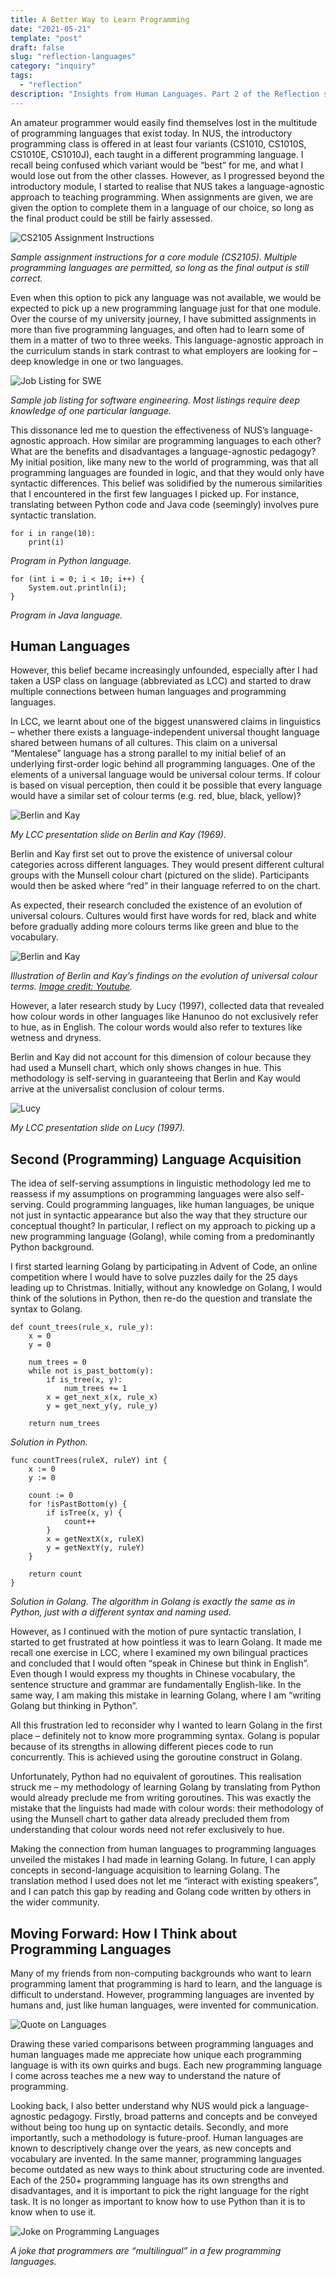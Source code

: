 ```yaml
---
title: A Better Way to Learn Programming
date: "2021-05-21"
template: "post"
draft: false
slug: "reflection-languages"
category: "inquiry"
tags:
  - "reflection"
description: "Insights from Human Languages. Part 2 of the Reflection series."
---
```


An amateur programmer would easily find themselves lost in the multitude of programming languages that exist today. In NUS, the introductory programming class is offered in at least four variants (CS1010, CS1010S, CS1010E, CS1010J), each taught in a different programming language. I recall being confused which variant would be “best” for me, and what I would lose out from the other classes. However, as I progressed beyond the introductory module, I started to realise that NUS takes a language-agnostic approach to teaching programming. When assignments are given, we are given the option to complete them in a language of our choice, so long as the final product could be still be fairly assessed.

![CS2105 Assignment Instructions](/media/usr-p2-grading.png)

*Sample assignment instructions for a core module (CS2105). Multiple programming languages are permitted, so long as the final output is still correct.*

Even when this option to pick any language was not available, we would be expected to pick up a new programming language just for that one module. Over the course of my university journey, I have submitted assignments in more than five programming languages, and often had to learn some of them in a matter of two to three weeks. This language-agnostic approach in the curriculum stands in stark contrast to what employers are looking for – deep knowledge in one or two languages.

![Job Listing for SWE](/media/usr-p2-jobs.png)

*Sample job listing for software engineering. Most listings require deep knowledge of one particular language.*

This dissonance led me to question the effectiveness of NUS’s language-agnostic approach. How similar are programming languages to each other? What are the benefits and disadvantages a language-agnostic pedagogy? My initial position, like many new to the world of programming, was that all programming languages are founded in logic, and that they would only have syntactic differences. This belief was solidified by the numerous similarities that I encountered in the first few languages I picked up. For instance, translating between Python code and Java code (seemingly) involves pure syntactic translation.

```
for i in range(10):
    print(i)
```

*Program in Python language.*

```
for (int i = 0; i < 10; i++) {
    System.out.println(i);
}
```
*Program in Java language.*

## Human Languages

However, this belief became increasingly unfounded, especially after I had taken a USP class on language (abbreviated as LCC) and started to draw multiple connections between human languages and programming languages.

In LCC, we learnt about one of the biggest unanswered claims in linguistics – whether there exists a language-independent universal thought language shared between humans of all cultures. This claim on a universal “Mentalese” language has a strong parallel to my initial belief of an underlying first-order logic behind all programming languages. One of the elements of a universal language would be universal colour terms. If colour is based on visual perception, then could it be possible that every language would have a similar set of colour terms (e.g. red, blue, black, yellow)?

![Berlin and Kay](/media/usr-p2-bk.png)

*My LCC presentation slide on Berlin and Kay (1969).*

Berlin and Kay first set out to prove the existence of universal colour categories across different languages. They would present different cultural groups with the Munsell colour chart (pictured on the slide). Participants would then be asked where “red” in their language referred to on the chart.

As expected, their research concluded the existence of an evolution of universal colours. Cultures would first have words for red, black and white before gradually adding more colours terms like green and blue to the vocabulary.

![Berlin and Kay](/media/usr-p2-bk2.png)

*Illustration of Berlin and Kay’s findings on the evolution of universal colour terms. [Image credit: Youtube](https://www.youtube.com/watch?v=gMqZR3pqMjg).*

However, a later research study by Lucy (1997), collected data that revealed how colour words in other languages like Hanunoo do not exclusively refer to hue, as in English. The colour words would also refer to textures like wetness and dryness.

Berlin and Kay did not account for this dimension of colour because they had used a Munsell chart, which only shows changes in hue. This methodology is self-serving in guaranteeing that Berlin and Kay would arrive at the universalist conclusion of colour terms.

![Lucy](/media/usr-p2-colour.png)

*My LCC presentation slide on Lucy (1997).*

## Second (Programming) Language Acquisition

The idea of self-serving assumptions in linguistic methodology led me to reassess if my assumptions on programming languages were also self-serving. Could programming languages, like human languages, be unique not just in syntactic appearance but also the way that they structure our conceptual thought? In particular, I reflect on my approach to picking up a new programming language (Golang), while coming from a predominantly Python background.

I first started learning Golang by participating in Advent of Code, an online competition where I would have to solve puzzles daily for the 25 days leading up to Christmas. Initially, without any knowledge on Golang, I would think of the solutions in Python, then re-do the question and translate the syntax to Golang.

```
def count_trees(rule_x, rule_y):
    x = 0
    y = 0

    num_trees = 0
    while not is_past_bottom(y):
        if is_tree(x, y):
            num_trees += 1
        x = get_next_x(x, rule_x)
        y = get_next_y(y, rule_y)

    return num_trees
```

*Solution in Python.*

```
func countTrees(ruleX, ruleY) int {
    x := 0
    y := 0

    count := 0
    for !isPastBottom(y) {
        if isTree(x, y) {
            count++
        }
        x = getNextX(x, ruleX)
        y = getNextY(y, ruleY)
    }

    return count
}
```

*Solution in Golang. The algorithm in Golang is exactly the same as in Python, just with a different syntax and naming used.*

However, as I continued with the motion of pure syntactic translation, I started to get frustrated at how pointless it was to learn Golang. It made me recall one exercise in LCC, where I examined my own bilingual practices and concluded that I would often “speak in Chinese but think in English”. Even though I would express my thoughts in Chinese vocabulary, the sentence structure and grammar are fundamentally English-like. In the same way, I am making this mistake in learning Golang, where I am “writing Golang but thinking in Python”.

All this frustration led to reconsider why I wanted to learn Golang in the first place – definitely not to know more programming syntax. Golang is popular because of its strengths in allowing different pieces code to run concurrently. This is achieved using the goroutine construct in Golang.

Unfortunately, Python had no equivalent of goroutines. This realisation struck me – my methodology of learning Golang by translating from Python would already preclude me from writing goroutines. This was exactly the mistake that the linguists had made with colour words: their methodology of using the Munsell chart to gather data already precluded them from understanding that colour words need not refer exclusively to hue.

Making the connection from human languages to programming languages unveiled the mistakes I had made in learning Golang. In future, I can apply concepts in second-language acquisition to learning Golang. The translation method I used does not let me “interact with existing speakers”, and I can patch this gap by reading and Golang code written by others in the wider community.

## Moving Forward: How I Think about Programming Languages

Many of my friends from non-computing backgrounds who want to learn programming lament that programming is hard to learn, and the language is difficult to understand. However, programming languages are invented by humans and, just like human languages, were invented for communication.

![Quote on Languages](/media/usr-p2-quote.png)

Drawing these varied comparisons between programming languages and human languages made me appreciate how unique each programming language is with its own quirks and bugs. Each new programming language I come across teaches me a new way to understand the nature of programming.

Looking back, I also better understand why NUS would pick a language-agnostic pedagogy. Firstly, broad patterns and concepts and be conveyed without being too hung up on syntactic details. Secondly, and more importantly, such a methodology is future-proof. Human languages are known to descriptively change over the years, as new concepts and vocabulary are invented. In the same manner, programming languages become outdated as new ways to think about structuring code are invented. Each of the 250+ programming language has its own strengths and disadvantages, and it is important to pick the right language for the right task. It is no longer as important to know how to use Python than it is to know when to use it.

![Joke on Programming Languages](/media/usr-p2-joke.jpg)

*A joke that programmers are “multilingual” in a few programming languages.*

 






